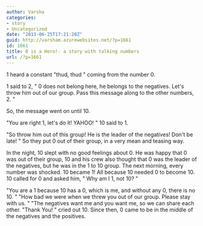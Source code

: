 ```yaml
---
author: Varsha
categories:
- story
- Uncategorized
date: "2013-06-25T17:21:20Z"
guid: http://varsham.azurewebsites.net/?p=1661
id: 1661
title: 0 is a Hero!- a story with talking numbers
url: /?p=1661
---
```


1 heard a constant  "thud, thud " coming from the number 0.
  
1 said to 2, " 0 does not belong here, he belongs to the negatives. Let's throw him out of our group. Pass this message along to the other numbers, 2. "
  
So, the message went on until 10.
  
 "You are right 1, let's do it! YAHOO! " 10 said to 1.
  
 "So throw him out  of this group! He is the leader of the negatives! Don't be late! " So they put 0 out of their group, in a very mean and teasing way.
  
In the night, 10 slept with no good feelings about 0. He was happy that 0 was out of their group, 10 and his crew also thought that 0 was the leader of the negatives, but he was in the 1 to 10 group. The next morning, every number was shocked. 10 became 1! All because 10 needed 0 to become 10. 10 called for 0 and asked him, " Why am I 1, not 10? "
  
 "You are a 1 because 10 has a 0, which is me, and without any 0, there is no 10. "  "How bad we were when we threw you out of our group. Please stay with us. "  "The negatives want me and you want me, so we can share each other. "Thank You! " cried out 10. Since then, 0 came to be in the middle of the negatives and the positives.